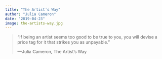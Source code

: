 ```yaml
---
title: "The Artist’s Way"
author: "Julia Cameron"
date: "2019-04-23"
image: the-artists-way.jpg
---
```


> “If being an artist seems too good to be true to you, you will devise a price tag for it that strikes you as unpayable.”
>
> —Julia Cameron, The Artist’s Way
